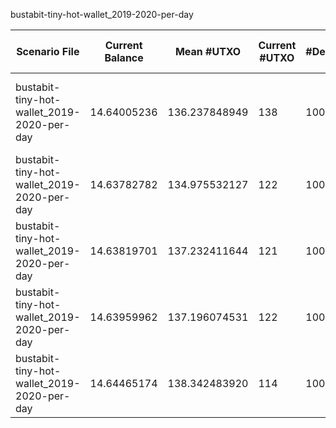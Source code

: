 bustabit-tiny-hot-wallet_2019-2020-per-day

| Scenario File | Current Balance | Mean #UTXO | Current #UTXO | #Deposits | #Inputs Spent | #Withdraws | #Uneconomical outputs spent | #Change Created | #Changeless | Min Change Value | Max Change Value | Mean Change Value | Std. Dev. of Change Value | Total Fees | Mean Fees per Withdraw | Cost to Empty (10 sat/vB) | Total Cost | Min Input Size | Max Input Size | Mean Input Size | Std. Dev. of Input Size | Usage |
|---|---|---|---|---|---|---|---|---|---|---|---|---|---|---|---|---|---|---|---|---|---|---|
| bustabit-tiny-hot-wallet_2019-2020-per-day | 14.64005236 | 136.237848949 | 138 | 10076 | 13271 | 5005 | 6 | 3333 | bnb: **1612** ; knapsack: **60** ; Total: **1672** | 0.00000878 | 9.95698160 | 0.314273211803 | 0.943775632914 | 0.49496451 | 0.0000988940079920 | 0.000938400000 | 0.495902910000 | 1 | 119 | 2.65154845155 | 4.08943532958 | srd: **2405** ; knapsack: **988** ; bnb: **1612** |
| bustabit-tiny-hot-wallet_2019-2020-per-day | 14.63782782 | 134.975532127 | 122 | 10076 | 13285 | 5005 | 6 | 3331 | bnb: **1615** ; knapsack: **59** ; Total: **1674** | 0.00000938 | 9.99596443 | 0.294861271207 | 0.900276295608 | 0.49718905 | 0.0000993384715285 | 0.000829600000 | 0.498018650000 | 1 | 110 | 2.65434565435 | 4.11170022417 | knapsack: **1020** ; bnb: **1615** ; srd: **2370** |
| bustabit-tiny-hot-wallet_2019-2020-per-day | 14.63819701 | 137.232411644 | 121 | 10076 | 13279 | 5005 | 6 | 3324 | bnb: **1629** ; knapsack: **52** ; Total: **1681** | 0.00000781 | 9.99475510 | 0.322107650129 | 0.970315932262 | 0.49681986 | 0.0000992647072927 | 0.000822800000 | 0.497642660000 | 1 | 125 | 2.65314685315 | 3.92209973029 | knapsack: **1005** ; bnb: **1629** ; srd: **2371** |
| bustabit-tiny-hot-wallet_2019-2020-per-day | 14.63959962 | 137.196074531 | 122 | 10076 | 13296 | 5005 | 6 | 3342 | bnb: **1584** ; knapsack: **79** ; Total: **1663** | 0.00000691 | 9.96889655 | 0.311761820557 | 0.939460138406 | 0.49541725 | 0.0000989844655345 | 0.000829600000 | 0.496246850000 | 1 | 122 | 2.65654345654 | 4.07033972881 | knapsack: **1013** ; bnb: **1584** ; srd: **2408** |
| bustabit-tiny-hot-wallet_2019-2020-per-day | 14.64465174 | 138.342483920 | 114 | 10076 | 13316 | 5005 | 6 | 3354 | bnb: **1598** ; knapsack: **53** ; Total: **1651** | 0.00000579 | 9.91998190 | 0.305065414451 | 0.932328058845 | 0.49036513 | 0.0000979750509491 | 0.000775200000 | 0.491140330000 | 1 | 170 | 2.66053946054 | 4.43805072901 | knapsack: **968** ; bnb: **1598** ; srd: **2439** |



